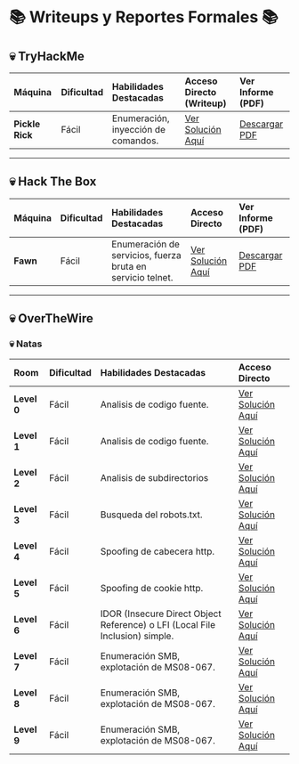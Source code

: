 # 📚 Writeups y Reportes Formales 📚

## 💀 TryHackMe

| Máquina | Dificultad | Habilidades Destacadas | Acceso Directo (Writeup) | Ver Informe (PDF) |
| :--- | :--- | :--- | :--- | :--- |
| **Pickle Rick** | Fácil | Enumeración, inyección de comandos. | [Ver Solución Aquí](TryHackMe/Pickle_Rick.md) | [Descargar PDF](TryHackMe/Pickle_Rick_Informe.pdf) |
---

## 💀 Hack The Box

| Máquina | Dificultad | Habilidades Destacadas | Acceso Directo | Ver Informe (PDF) |
| :--- | :--- | :--- | :--- | :--- |
| **Fawn** | Fácil | Enumeración de servicios, fuerza bruta en servicio telnet. | [Ver Solución Aquí](HackTheBox/Fawn.md) | [Descargar PDF](HackTheBox/informe_Fawn_HTB_.pdf) |

---

## 💀 OverTheWire
### 💀 Natas
| Room | Dificultad | Habilidades Destacadas | Acceso Directo |
| :--- | :--- | :--- | :--- |
| **Level 0** | Fácil | Analisis de codigo fuente. | [Ver Solución Aquí](OverTheWire/Natas0.md) |
| **Level 1** | Fácil | Analisis de codigo fuente. | [Ver Solución Aquí](OverTheWire/Natas1.md) |
| **Level 2** | Fácil | Analisis de subdirectorios | [Ver Solución Aquí](OverTheWire/Natas2.md) |
| **Level 3** | Fácil | Busqueda del robots.txt. | [Ver Solución Aquí](OverTheWire/Natas3.md) |
| **Level 4** | Fácil | Spoofing de cabecera http. | [Ver Solución Aquí](OverTheWire/Natas4.md) |
| **Level 5** | Fácil | Spoofing de cookie http. | [Ver Solución Aquí](OverTheWire/Natas5.md) |
| **Level 6** | Fácil | IDOR (Insecure Direct Object Reference) o LFI (Local File Inclusion) simple. | [Ver Solución Aquí](OverTheWire/Natas6.md) |
| **Level 7** | Fácil | Enumeración SMB, explotación de MS08-067. | [Ver Solución Aquí](HackTheBox/Legacy.md) |
| **Level 8** | Fácil | Enumeración SMB, explotación de MS08-067. | [Ver Solución Aquí](HackTheBox/Legacy.md) |
| **Level 9** | Fácil | Enumeración SMB, explotación de MS08-067. | [Ver Solución Aquí](HackTheBox/Legacy.md) |
